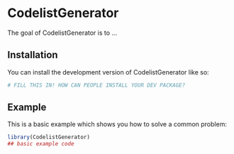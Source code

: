 
<!-- README.md is generated from README.Rmd. Please edit that file -->

# CodelistGenerator

<!-- badges: start -->

<!-- badges: end -->

The goal of CodelistGenerator is to …

## Installation

You can install the development version of CodelistGenerator like so:

``` r
# FILL THIS IN! HOW CAN PEOPLE INSTALL YOUR DEV PACKAGE?
```

## Example

This is a basic example which shows you how to solve a common problem:

``` r
library(CodelistGenerator)
## basic example code
```

